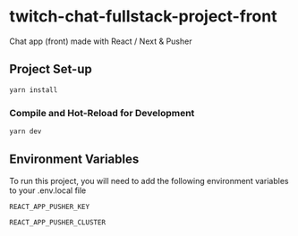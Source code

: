 # twitch-chat-fullstack-project-front

Chat app (front) made with React / Next & Pusher

## Project Set-up

```sh
yarn install
```

### Compile and Hot-Reload for Development

```sh
yarn dev
```

## Environment Variables

To run this project, you will need to add the following environment variables to your .env.local file

`REACT_APP_PUSHER_KEY`

`REACT_APP_PUSHER_CLUSTER`


